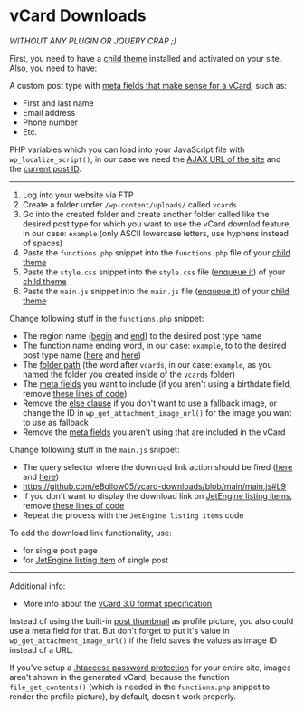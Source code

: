 # vCard Downloads
*WITHOUT ANY PLUGIN OR JQUERY CRAP ;)*

First, you need to have a [child theme](https://github.com/eBollow05/child-theme) installed and activated on your site. Also, you need to have:

A custom post type with [meta fields that make sense for a vCard](https://github.com/eBollow05/vcard-downloads/blob/main/functions.php#L19-L29), such as:

- First and last name
- Email address
- Phone number
- Etc.

PHP variables which you can load into your JavaScript file with `wp_localize_script()`, in our case we need the [AJAX URL of the site](https://github.com/eBollow05/child-theme/blob/main/functions.php#L21) and the [current post ID](https://github.com/eBollow05/child-theme/blob/main/functions.php#L22).

---

1. Log into your website via FTP
2. Create a folder under `/wp-content/uploads/` called `vcards`
3. Go into the created folder and create another folder called like the desired post type for which you want to use the vCard downlod feature, in our case: `example` (only ASCII lowercase letters, use hyphens instead of spaces)
4. Paste the `functions.php` snippet into the `functions.php` file of your [child theme](https://github.com/eBollow05/child-theme)
5. Paste the `style.css` snippet into the `style.css` file ([enqueue it](https://github.com/eBollow05/child-theme/blob/main/functions.php#L13-L27)) of your [child theme](https://github.com/eBollow05/child-theme)
6. Paste the `main.js` snippet into the `main.js` file ([enqueue it](https://github.com/eBollow05/child-theme/blob/main/functions.php#L13-L27)) of your [child theme](https://github.com/eBollow05/child-theme)

Change following stuff in the `functions.php` snippet:

- The region name ([begin](https://github.com/eBollow05/vcard-downloads/blob/main/functions.php#L6) and [end](https://github.com/eBollow05/vcard-downloads/blob/main/functions.php#L93)) to the desired post type name
- The function name ending word, in our case: `example`, to to the desired post type name ([here](https://github.com/eBollow05/vcard-downloads/blob/main/functions.php#L7) and [here](https://github.com/eBollow05/vcard-downloads/blob/main/functions.php#L91-L92))
- The [folder path](https://github.com/eBollow05/vcard-downloads/blob/main/functions.php#L16) (the word after `vcards`, in our case: `example`, as you named the folder you created inside of the `vcards` folder)
- The [meta fields](https://github.com/eBollow05/vcard-downloads/blob/main/functions.php#L19-L29) you want to include (if you aren't using a birthdate field, remove [these lines of code](https://github.com/eBollow05/vcard-downloads/blob/main/functions.php#L44-L58))
- Remove the [else clause](https://github.com/eBollow05/vcard-downloads/blob/main/functions.php#L40-L42) if you don't want to use a fallback image, or change the ID in `wp_get_attachment_image_url()` for the image you want to use as fallback
- Remove the [meta fields](https://github.com/eBollow05/vcard-downloads/blob/main/functions.php#L69-L78) you aren't using that are included in the vCard

Change following stuff in the `main.js` snippet:

- The query selector where the download link action should be fired ([here](https://github.com/eBollow05/vcard-downloads/blob/main/main.js#L9) and [here](https://github.com/eBollow05/vcard-downloads/blob/main/main.js#L13))
- https://github.com/eBollow05/vcard-downloads/blob/main/main.js#L9
- If you don't want to display the download link on [JetEngine listing items](https://crocoblock.com/widgets/listing-grid/), remove [these lines of code](https://github.com/eBollow05/vcard-downloads/blob/main/main.js#L19-L28)
- Repeat the process with the `JetEngine listing items` code

To add the download link functionality, use:

- for single post page
- for [JetEngine listing item](https://crocoblock.com/widgets/listing-grid/) of single post

---

Additional info:

- More info about the [vCard 3.0 format specification](https://www.evenx.com/vcard-3-0-format-specification)

Instead of using the built-in [post thumbnail](https://github.com/eBollow05/vcard-downloads/blob/main/functions.php#L18) as profile picture, you also could use a meta field for that. But don't forget to put it's value in `wp_get_attachment_image_url()` if the field saves the values as image ID instead of a URL.

If you've setup a [.htaccess password protection](https://github.com/eBollow05/.htaccess-password-protection) for your entire site, images aren't shown in the generated vCard, because the function `file_get_contents()` (which is needed in the `functions.php` snippet to render the profile picture), by default, doesn't work properly.
